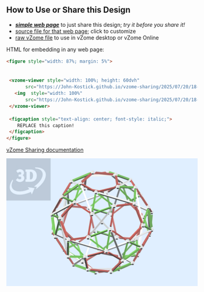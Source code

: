 
## How to Use or Share this Design

 - [***simple web page***](<https://John-Kostick.github.io/vzome-sharing/2025/07/20/18-51-06-Snub--Dodecahedron-Tensegrity/>) to just share this design; *try it before you share it!*
 - [source file for that web page](<https://github.com/John-Kostick/vzome-sharing/edit/main/2025/07/20/18-51-06-Snub--Dodecahedron-Tensegrity/index.md>); click to customize
 - [raw vZome file](<https://raw.githubusercontent.com/John-Kostick/vzome-sharing/main/2025/07/20/18-51-06-Snub--Dodecahedron-Tensegrity/Snub--Dodecahedron-Tensegrity.vZome>) to use in vZome desktop or vZome Online
 
 HTML for embedding in any web page:
 ```html
<figure style="width: 87%; margin: 5%">
  
  
  <vzome-viewer style="width: 100%; height: 60dvh" 
        src="https://John-Kostick.github.io/vzome-sharing/2025/07/20/18-51-06-Snub--Dodecahedron-Tensegrity/Snub--Dodecahedron-Tensegrity.vZome" >
    <img  style="width: 100%"
        src="https://John-Kostick.github.io/vzome-sharing/2025/07/20/18-51-06-Snub--Dodecahedron-Tensegrity/Snub--Dodecahedron-Tensegrity.png" >
  </vzome-viewer>

  <figcaption style="text-align: center; font-style: italic;">
     REPLACE this caption!
  </figcaption>
</figure>

 ```

[vZome Sharing documentation](https://vzome.github.io/vzome/sharing.html#how-it-works)

![Image](<Snub--Dodecahedron-Tensegrity.png>)

